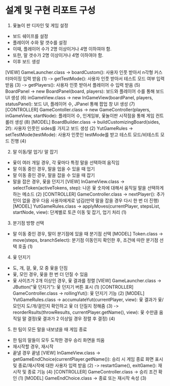 # 설계 및 구현 리포트 구성

1. 윷놀이 판 디자인 및 게임 설정
- 보드 쉐이프를 설정
- 플레이어 수와 말 갯수를 설정
- 이때, 플레이어 수가 2명 이상이거나 4명 이하여야 함.
- 또한, 말 갯수가 2명 이상이거나 4명 이하여야 함.
- 이후 보드 생성

[VIEW]
GameLauncher.class
-> boardCustom(): 사용자 인풋 받아서 n각형 커스터마이징 입력 받음 (1)
-> getTestMode(): 사용자 인풋 받아서 테스트 모드 여부 입력 받음 (3)
-> getPlayers(): 사용자 인풋 받아서 플레이어 수 입력 받음 (5)
BoardPanel
-> new BoardPanel(board, players): 보드와 플레이어 수를 통해 보드 UI 생성 (6)
inGameView.class
-> new InGameView(boardPanel, players, statusPanel): 보드 UI, 플레이어 수, JPanel 통해 팝업 창 UI 생성 (7)
[CONTROLLER]
GameContoller.class
-> new GameController(players, inGameView, startNode): 플레이어 수, 인게임뷰, 윷놀이판 시작점을 통해 게임 컨트롤러 생성 (8)
[MODEL]
BoardBuilder.class
-> buildCustomizingBoard(sides, 2f): 사용자 인풋인 sides를 가지고 보드 생성 (2)
YutGameRules
-> setTestMode(testMode): 사용자 인풋인 testMode를 받고 테스트 모드/비테스트 모드 진행 (4)


2. 말 이동/말 업기/ 말 잡기
- 윷이 여러 개일 경우, 각 윷마다 특정 말을 선택하여 움직임
- 말 이동 중인 경우, 말을 업을 수 있을 때 업기
- 말 이동 중인 경우, 말을 잡을 수 있을 때 잡기
- 말을 잡은 경우, 윷을 던지기
[VIEW]
InGameView.class
-> selectToken(activeTokens, step): 나온 윷 숫자에 대해서 움직일 말을 선택하게 하는 메소드 (2)
[CONTROLLER]
GameController.class
-> nextPlayer(): 추가 턴이 없을 경우 다음 사용자에게로 넘김(만약 말을 잡을 경우 다시 한 번 더 진행)
[MODEL]
YutGameRules.class
-> applyMoves(currentPlayer, stepsList, startNode, view): 단계별로 토큰 이동 및 잡기, 업기 처리 (1)

3. 분기점 방향 선택
- 말 이동 중인 경우, 말이 분기점에 있을 때 분기점 선택
[MODEL]
Token.class
-> move(steps, branchSelect): 분기점 이동인지 확인한 후, 조건에 따란 분기점 선택 호출 (1)

4. 윷 던지기
- 도, 개, 걸, 윷, 모 중 윷을 던짐
- 윷, 모인 경우, 윷을 한 번 더 던질 수 있음
- 윷 사이즈가 2개 이상인 경우, 윷 결과를 정렬
[VIEW]
GameLauncher.class
-> JButton("윷 던지기"): 윷 던지기 버튼 표시 (1)
[CONTROLLER]
GameController.class
-> rollingYut(): 윷 던지기 기능 (2)
[MODEL]
YutGameRules.class
-> accumulateYut(currentPlayer, view): 윷 결과가 윷/모인지 도/개/걸인지 확인하고 윷 더 던질지 정해줌 (3)
-> reorderRsults(throwResults, currentPlayer.getName(), view): 윷 수만큼 움직일 말 결정(윷 결과가 2 이상일 경우 정렬 후 결정) (4)

5. 한 팀이 모든 말을 내보냈을 때 게임 종료
- 한 팀의 말들이 모두 도착한 경우 승리 화면을 띄움
- 재시작할 경우, 재시작
- 끝낼 경우 끝냄
[VIEW]
InGameView.class
-> getGameEndChoice(currentPlayer.getName()): 승리 시 게임 종료 화면 표시 및 종료/재시작에 대한 사용자 입력 받음 (2)
-> restartGame(), exitGame(): 재시작 및 종료 기능 (4)
[CONTROLLER]
GameController.class
-> 승리 조건 확인 (1)
[MODEL]
GameEndChoice.class
-> 종료 또는 재시작 속성 (3)
